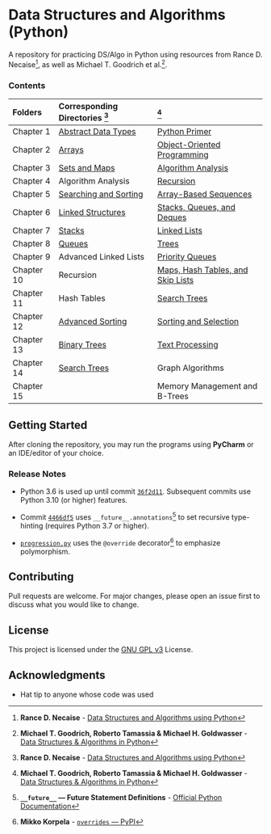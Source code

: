 # Data Structures and Algorithms (Python)

A repository for practicing DS/Algo in Python using resources from 
Rance D. Necaise<span title="Rance D. Necaise - Data Structures and Algorithms using Python">[^1]</span>,
as well as Michael T. Goodrich et al.<span title="Michael T. Goodrich, Roberto Tamassia & Michael H. Goldwasser - Data Structures & Algorithms in Python">[^2]</span>.

### Contents

| Folders    | Corresponding Directories            [^1]   | [^2]                                                    |
|:-----------|:--------------------------------------------|:--------------------------------------------------------|
| Chapter 1  | [Abstract Data Types](RDNecaise/Chapter1)   | [Python Primer](Goodrich/Chapter1)                      |
| Chapter 2  | [Arrays](RDNecaise/Chapter2)                | [Object-Oriented Programming](Goodrich/Chapter2)        |
| Chapter 3  | [Sets and Maps](RDNecaise/Chapter3)         | [Algorithm Analysis](Goodrich/Chapter3)                 |
| Chapter 4  | Algorithm Analysis                          | [Recursion](Goodrich/Chapter4)                          |
| Chapter 5  | [Searching and Sorting](RDNecaise/Chapter5) | [Array-Based Sequences](Goodrich/Chapter5)              |
| Chapter 6  | [Linked Structures](RDNecaise/Chapter6)     | [Stacks, Queues, and Deques](Goodrich/Chapter6)         |
| Chapter 7  | [Stacks](RDNecaise/Chapter7)                | [Linked Lists](Goodrich/Chapter7)                       |
| Chapter 8  | [Queues](RDNecaise/Chapter8)                | [Trees](Goodrich/Chapter8)                              |
| Chapter 9  | Advanced Linked Lists                       | [Priority Queues](Goodrich/Chapter9)                    |
| Chapter 10 | Recursion                                   | [Maps, Hash Tables, and Skip Lists](Goodrich/Chapter10) |
| Chapter 11 | Hash Tables                                 | [Search Trees](Goodrich/Chapter11)                      |
| Chapter 12 | [Advanced Sorting](RDNecaise/Chapter12)     | [Sorting and Selection](Goodrich/Chapter12)             |
| Chapter 13 | [Binary Trees](RDNecaise/Chapter13)         | [Text Processing](Goodrich/Chapter13)                   |
| Chapter 14 | [Search Trees](RDNecaise/Chapter14)         | Graph Algorithms                                        |
| Chapter 15 |                                             | Memory Management and B-Trees                           |

## Getting Started

After cloning the repository, you may run the programs using **PyCharm** or an IDE/editor of your choice. 

### Release Notes

- Python 3.6 is used up until commit [`36f2d11`](https://github.com/awwalm/DSAlgoPy/commit/36f2d11). 
Subsequent commits use Python 3.10 (or higher) features.

- Commit [`4466df5`](https://github.com/awwalm/DSAlgoPy/commit/4466df5) uses 
<span title=" __future__ — Future Statement Definitions - Official Python Documentation">`__future__.annotations`[^3]</span> 
to set recursive type-hinting (requires Python 3.7 or higher).

- [`progression.py`](Goodrich/Chapter2/progression.py) uses the `@override` decorator[^4] to emphasize polymorphism.

## Contributing

Pull requests are welcome. For major changes, please open an issue first to discuss what you would like to change.

## License

This project is licensed under the [GNU GPL v3](https://choosealicense.com/licenses/gpl-3.0/) License.

## Acknowledgments

* Hat tip to anyone whose code was used

<!-- Footnotes -->

[^1]: **Rance D. Necaise** - [Data Structures and Algorithms using Python](
                            https://www.amazon.com/Data-Structures-Algorithms-Using-Python/dp/0470618299)

[^2]: **Michael T. Goodrich, Roberto Tamassia & Michael H. Goldwasser** - [Data Structures & Algorithms in Python](
                            https://www.wiley.com/en-us/Data+Structures+and+Algorithms+in+Python-p-9781118290279)

[^3]: **`__future__` — Future Statement Definitions** - [Official Python Documentation](
                            https://docs.python.org/3.11/library/__future__.html)

[^4]: **Mikko Korpela** - [`overrides` — PyPI](
                            https://pypi.org/project/overrides/)
